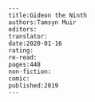 
    ---
    title:Gideon the Ninth
    authors:Tamsyn Muir
    editors:
    translator:
    date:2020-01-16
    rating:
    re-read:
    pages:448
    non-fiction:
    comic:
    published:2019
    ---

    